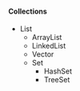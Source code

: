 
#### Collections
  -	List    
      - ArrayList
      - LinkedList
      - Vector
	- Set
      - HashSet
      - TreeSet
      
